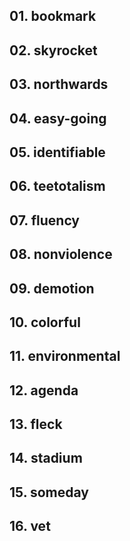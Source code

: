 ## 01. bookmark

## 02. skyrocket

## 03. northwards

## 04. easy-going

## 05. identifiable

## 06. teetotalism

## 07. fluency

## 08. nonviolence

## 09. demotion

## 10. colorful

## 11. environmental

## 12. agenda

## 13. fleck

## 14. stadium

## 15. someday

## 16. vet
